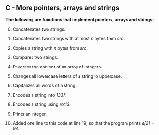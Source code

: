 ## C - More pointers, arrays and strings
**The following are functions that implement pointers, arrays and strings:**

0. Concatenates two strings.

1. Concatenates two strings with at most _n_ bytes from _src_.

2. Copies a string with _n_ bytes from _src_.

3. Compares two strings.

4. Reverses the content of an array of integers.

5. Changes all lowercase letters of a string to uppercase.

6. Capitalizes all words of a string.

7. Encodes a string into _1337_.

100. Encodes a string using _rot13_.

101. Prints an integer.

102. Added one line to this code at line 19, so that the program prints _a[2] = 98_.
